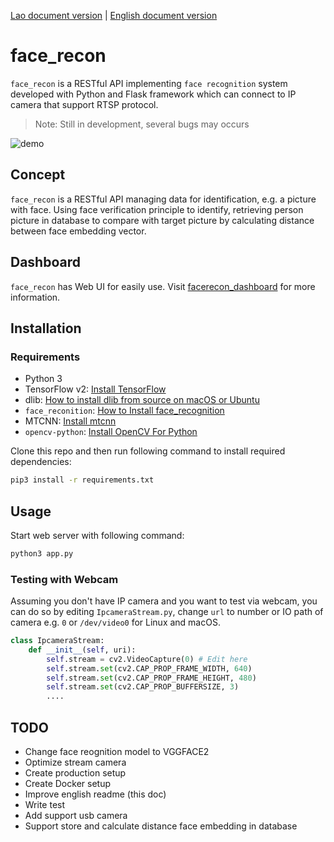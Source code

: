 [Lao document version](https://github.com/xang555/face_recon/blob/master/README.md) | [English document version](https://github.com/xang555/face_recon/blob/master/README.en.md)

# face_recon

`face_recon` is a RESTful API implementing `face recognition` system developed with Python and Flask framework which can connect to IP camera that support RTSP protocol.

> Note: Still in development, several bugs may occurs

![demo](img/monitor.png)

## Concept

`face_recon` is a RESTful API managing data for identification, e.g. a picture with face. Using face verification principle to identify, retrieving person picture in database to compare with target picture by calculating distance between face embedding vector.

## Dashboard

`face_recon` has Web UI for easily use. Visit [facerecon_dashboard](https://github.com/xang555/facerecon_dashboard) for more information.

## Installation

### Requirements

+ Python 3
+ TensorFlow v2: [Install TensorFlow](https://www.tensorflow.org/install)
+ dlib: [How to install dlib from source on macOS or Ubuntu](https://gist.github.com/ageitgey/629d75c1baac34dfa5ca2a1928a7aeaf)
+ `face_reconition`: [How to Install face_recognition](https://github.com/ageitgey/face_recognition)
+ MTCNN: [Install mtcnn](https://github.com/ipazc/mtcnn)
+ `opencv-python`: [Install OpenCV For Python](https://pypi.org/project/opencv-python/)

Clone this repo and then run following command to install required dependencies:

```bash
pip3 install -r requirements.txt
```

## Usage

Start web server with following command:

```bash
python3 app.py
```

### Testing with Webcam

Assuming you don't have IP camera and you want to test via webcam, you can do so by editing `IpcameraStream.py`, change `url` to number or IO path of camera e.g. `0` or `/dev/video0` for Linux and macOS.

```python
class IpcameraStream:
    def __init__(self, uri):
        self.stream = cv2.VideoCapture(0) # Edit here
        self.stream.set(cv2.CAP_PROP_FRAME_WIDTH, 640)
        self.stream.set(cv2.CAP_PROP_FRAME_HEIGHT, 480)
        self.stream.set(cv2.CAP_PROP_BUFFERSIZE, 3)
        ....
```

## TODO

+ Change face reognition model to VGGFACE2
+ Optimize stream camera
+ Create production setup
+ Create Docker setup
+ Improve english readme (this doc)
+ Write test
+ Add support usb camera
+ Support store and calculate distance face embedding in database
